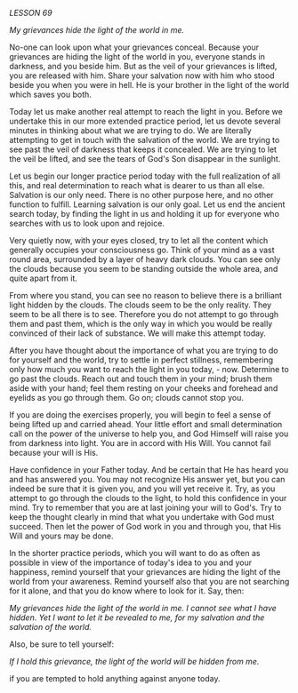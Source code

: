 *LESSON 69*

*My grievances hide the light of the world in me.*

No-one can look upon what your grievances conceal. Because your grievances are hiding the light of the world in you, everyone stands in darkness, and you beside him. But as the veil of your grievances is lifted, you are released with him. Share your salvation now with him who stood beside you when you were in hell. He is your brother in the light of the world which saves you both.

Today let us make another real attempt to reach the light in you. Before we undertake this in our more extended practice period, let us devote several minutes in thinking about what we are trying to do. We are literally attempting to get in touch with the salvation of the world. We are trying to see past the veil of darkness that keeps it concealed. We are trying to let the veil be lifted, and see the tears of God's Son disappear in the sunlight.

Let us begin our longer practice period today with the full realization of all this, and real determination to reach what is dearer to us than all else. Salvation is our only need. There is no other purpose here, and no other function to fulfill. Learning salvation is our only goal. Let us end the ancient search today, by finding the light in us and holding it up for everyone who searches with us to look upon and rejoice.

Very quietly now, with your eyes closed, try to let all the content which generally occupies your consciousness go. Think of your mind as a vast round area, surrounded by a layer of heavy dark clouds. You can see only the clouds because you seem to be standing outside the whole area, and quite apart from it.

From where you stand, you can see no reason to believe there is a brilliant light hidden by the clouds. The clouds seem to be the only reality. They seem to be all there is to see. Therefore you do not attempt to go through them and past them, which is the only way in which you would be really convinced of their lack of substance. We will make this attempt today.

After you have thought about the importance of what you are trying to do for yourself and the world, try to settle in perfect stillness, remembering only how much you want to reach the light in you today, - now. Determine to go past the clouds. Reach out and touch them in your mind; brush them aside with your hand; feel them resting on your cheeks and forehead and eyelids as you go through them. Go on; clouds cannot stop you.

If you are doing the exercises properly, you will begin to feel a sense of being lifted up and carried ahead. Your little effort and small determination call on the power of the universe to help you, and God Himself will raise you from darkness into light. You are in accord with His Will. You cannot fail because your will is His.

Have confidence in your Father today. And be certain that He has heard you and has answered you. You may not recognize His answer yet, but you can indeed be sure that it is given you, and you will yet receive it. Try, as you attempt to go through the clouds to the light, to hold this confidence in your mind. Try to remember that you are at last joining your will to God's. Try to keep the thought clearly in mind that what you undertake with God must succeed. Then let the power of God work in you and through you, that His Will and yours may be done.

In the shorter practice periods, which you will want to do as often as possible in view of the importance of today's idea to you and your happiness, remind yourself that your grievances are hiding the light of the world from your awareness. Remind yourself also that you are not searching for it alone, and that you do know where to look for it. Say, then:

_My grievances hide the light of the world in me._
_I cannot see what I have hidden._
_Yet I want to let it be revealed to me,_
_for my salvation and the salvation of the world._

Also, be sure to tell yourself:

_If I hold this grievance, the light of the world will be hidden from me._

if you are tempted to hold anything against anyone today.